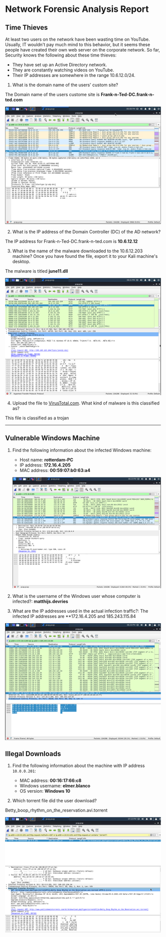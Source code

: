 # Network Forensic Analysis Report  

## Time Thieves  

At least two users on the network have been wasting time on YouTube. Usually, IT wouldn't pay much mind to this behavior, but it seems these people have created their own web server on the corporate network. So far, Security knows the following about these time thieves:  

- They have set up an Active Directory network.  
- They are constantly watching videos on YouTube.  
- Their IP addresses are somewhere in the range 10.6.12.0/24.  

1. What is the domain name of the users' custom site?  
  
The Domain name of the users custome site is **Frank-n-Ted-DC.frank-n-ted.com**  

![](/Images/Frank-n-Ted.PNG "Domain Name")

2. What is the IP address of the Domain Controller (DC) of the AD network?  
  
The IP address for Frank-n-Ted-DC.frank-n-ted.com is **10.6.12.12**  

3. What is the name of the malware downloaded to the 10.6.12.203 machine? Once you have found the file, export it to your Kali machine's desktop. 

The malware is titled **june11.dll**      
    
![](/Images/June11.dll.png "Malware")   
    
4. Upload the file to [VirusTotal.com](https://www.virustotal.com/gui/). What kind of malware is this classified as?  

This file is classified as a trojan 

---

## Vulnerable Windows Machine

1. Find the following information about the infected Windows machine:
    - Host name: **rotterdam-PC**     
    - IP address: **172.16.4.205**    
    - MAC address: **00:59:07:b0:63:a4**  
    
    ![](/Images/Rotterdam.PNG "Host name found")
    
2. What is the username of the Windows user whose computer is infected?: **matthijs.devries**  
3. What are the IP addresses used in the actual infection traffic?: The infected IP addresses are **172.16.4.205 and 185.243.115.84  
 
![](/Images/Infection-Traffic.PNG "We see a large amount of ACK requests with nothing else")   
 
## Illegal Downloads

1. Find the following information about the machine with IP address `10.0.0.201`:
    - MAC address: **00:16:17:66:c8**  
    - Windows username: **elmer.blanco**  
    - OS version: **Windows 10**  

2. Which torrent file did the user download?  

Betty_boop_rhythm_on_the_reservation.avi.torrent  

![](/Images/Torrent-File.PNG "Torrent File Downloaded")


